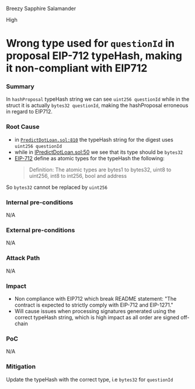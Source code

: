 Breezy Sapphire Salamander

High

# Wrong type used for `questionId` in proposal EIP-712 typeHash, making it non-compliant with EIP712

### Summary

In `hashProposal` typeHash string we can see `uint256 questionId` while in the struct it is actually `bytes32 questionId`, making the hashProposal erroneous in regard to EIP712.


### Root Cause

- in [`PredictDotLoan.sol:810`](https://github.com/sherlock-audit/2024-09-predict-fun/blob/main/predict-dot-loan/contracts/PredictDotLoan.sol#L810-L810) the typeHash string for the digest uses `uint256 questionId`
- while in [IPredictDotLoan.sol:50](https://github.com/sherlock-audit/2024-09-predict-fun/blob/main/predict-dot-loan/contracts/interfaces/IPredictDotLoan.sol#L50-L50) we see that its type should be `bytes32`
- [EIP-712](https://eips.ethereum.org/EIPS/eip-712#definition-of-typed-structured-data-%F0%9D%95%8A) define as atomic types for the typeHash the following: 
  >Definition: The atomic types are bytes1 to bytes32, uint8 to uint256, int8 to int256, bool and address

So `bytes32` cannot be replaced by `uint256`

### Internal pre-conditions

N/A

### External pre-conditions

N/A

### Attack Path

N/A

### Impact

- Non compliance with EIP712 which break README statement: "The contract is expected to strictly comply with EIP-712 and EIP-1271."
- Will cause issues when processing signatures generated using the correct typeHash string, which is high impact as all order are signed off-chain

### PoC

N/A

### Mitigation

Update the typeHash with the correct type, i.e `bytes32` for `questionId`